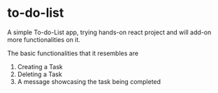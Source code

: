 # to-do-list
A simple To-do-List app, trying hands-on react project and will add-on more functionalities on it. 

The basic functionalities that it resembles are 
1. Creating a Task
2. Deleting a Task
3. A message showcasing the task being completed

